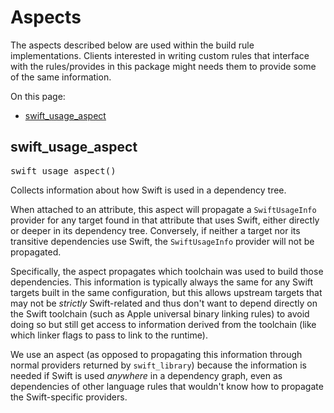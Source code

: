 # Aspects

<!-- Generated file, do not edit directly. -->



The aspects described below are used within the build rule implementations.
Clients interested in writing custom rules that interface with the rules/provides
in this package might needs them to provide some of the same information.

On this page:

  * [swift_usage_aspect](#swift_usage_aspect)

<a name="swift_usage_aspect"></a>
## swift_usage_aspect

<pre style="white-space: normal">
swift_usage_aspect()
</pre>

Collects information about how Swift is used in a dependency tree.

When attached to an attribute, this aspect will propagate a `SwiftUsageInfo`
provider for any target found in that attribute that uses Swift, either directly
or deeper in its dependency tree. Conversely, if neither a target nor its
transitive dependencies use Swift, the `SwiftUsageInfo` provider will not be
propagated.

Specifically, the aspect propagates which toolchain was used to build those
dependencies. This information is typically always the same for any Swift
targets built in the same configuration, but this allows upstream targets that
may not be *strictly* Swift-related and thus don't want to depend directly on
the Swift toolchain (such as Apple universal binary linking rules) to avoid
doing so but still get access to information derived from the toolchain (like
which linker flags to pass to link to the runtime).

We use an aspect (as opposed to propagating this information through normal
providers returned by `swift_library`) because the information is needed if
Swift is used _anywhere_ in a dependency graph, even as dependencies of other
language rules that wouldn't know how to propagate the Swift-specific providers.

